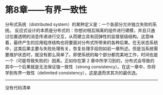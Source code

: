 # 第8章——有界一致性

分布式系统（distributed system）的某种定义是：一个各部分允许独立失败的系统。 反应式设计的本质是分布式的：你想对相互隔离的组件进行建模，并且只通过位置透明的消息传递进行交互，从而建立具有回弹性的监督层级结构。这意味着，最终产生的应用程序结构也将要面对分布式所带来的各种后果。在无状态系统中，这类后果主要与失败处理有关，恢复处理手段则如前一章所述。但是当系统需要维护状态时，就没有那么简单了。即使系统的每个部分都完美地工作，时间也是一个（可能导致失败的）因素。正如你在第 2 章中所学习到的，分布式会导致的其中一个后果就是无法保证强一致性（strong consistency）。在这一章中，你将学到有界一致性（delimited consistency），这是退而求其次的最优选。

---

没有代码清单